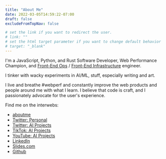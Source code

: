 ```yaml
---
title: "About Me"
date: 2022-03-05T14:59:22-07:00
draft: false
excludeFromTopNav: false

# set the link if you want to redirect the user.
# link: ""
# set the html target parameter if you want to change default behavior
# target: "_blank"
---
```


I'm a JavaScript, Python, and Rust Software Developer, Web Performance Champion, 
and [Front-End Ops](https://www.smashingmagazine.com/2013/06/front-end-ops/) 
/ [Front-End Infrastructure](https://speakerdeck.com/desp/frontend-infrastructure-at-etsy) 
engineer. 

I tinker with wacky experiments in AI/ML, stuff, especially writing and art.

I live and breathe #webperf and constantly improve the web products 
and people around me with what I learn. I believe that code is craft, 
and I passionately advocate for the user's experience.

Find me on the interwebs: 

- [aboutme](https://about.me/jakobanderson)
- [Twitter: Personal](https://twitter.com/jakob_anderson) 
- [Twitter: AI Projects](https://twitter.com/eclecticbeams) 
- [TikTok: AI Projects](https://www.tiktok.com/@eclecticbeams)
- [YouTube: AI Projects](https://www.youtube.com/channel/UCL3iKOoNuYxZ7kFwCgygeNw)
- [LinkedIn](https://www.linkedin.com/in/jakobanderson) 
- [Slides.com](https://slides.com/jakobanderson)
- [Github](https://github.com/spacerockzero)
